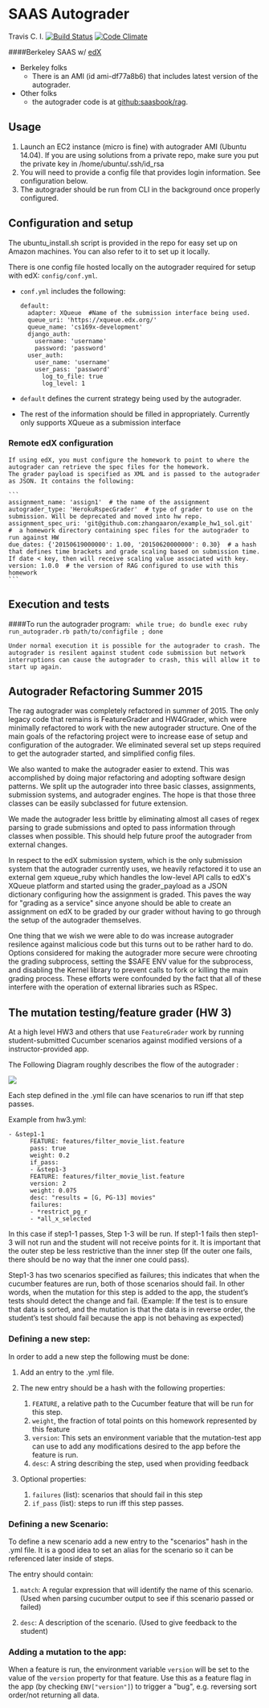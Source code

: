 SAAS Autograder
==============

Travis C. I. [![Build Status](https://travis-ci.org/saasbook/rag.png)](https://travis-ci.org/saasbook/rag)
[![Code Climate](https://codeclimate.com/github/saasbook/rag.png)](https://codeclimate.com/github/saasbook/rag)


####Berkeley SAAS  w/ [edX](https://www.edx.org/)

* Berkeley folks
  * There is an AMI (id ami-df77a8b6) that includes latest version of the autograder.
* Other folks
  * the autograder code is at [github:saasbook/rag](https://github.com/saasbook/rag).

Usage
--------------------

1. Launch an EC2 instance (micro is fine) with autograder AMI (Ubuntu 14.04). If you are using solutions from a private repo, make sure you put the private key in /home/ubuntu/.ssh/id_rsa
2. You will need to provide a config file that provides login information. See configuration below. 
3. The autograder should be run from CLI in the background once properly configured. 

Configuration and setup
------------------------
The ubuntu_install.sh script is provided in the repo for easy set up on Amazon machines. You can also refer to it to set up it locally.


There is one config file hosted locally on the autograder required for setup with edX: ```config/conf.yml```.

* ```conf.yml``` includes the following:
	
	```
	default:
	  adapter: XQueue  #Name of the submission interface being used.
	  queue_uri: 'https://xqueue.edx.org/'
	  queue_name: 'cs169x-development'
	  django_auth:
	    username: 'username'
	    password: 'password'
	  user_auth:
	    user_name: 'username'
	    user_pass: 'password'
    	  log_to_file: true
    	  log_level: 1
	```

 * ```default``` defines the current strategy being used by the autograder.
 * The rest of the information should be filled in appropriately. Currently only supports XQueue as a submission interface

 ### Remote edX configuration

   
    If using edX, you must configure the homework to point to where the autograder can retrieve the spec files for the homework.
    The grader payload is specified as XML and is passed to the autograder as JSON. It contains the following:
    
    ```
    assignment_name: 'assign1'  # the name of the assignment
    autograder_type: 'HerokuRspecGrader'  # type of grader to use on the submission. Will be deprecated and moved into hw repo.
    assignment_spec_uri: 'git@github.com:zhangaaron/example_hw1_sol.git'  #  a homework directory containing spec files for the autograder to run against HW
    due_dates: {'20150619000000': 1.00, '20150620000000': 0.30}  # a hash that defines time brackets and grade scaling based on submission time. If date < key, then will receive scaling value associated with key. 
    version: 1.0.0  # the version of RAG configured to use with this homework
    ```



Execution and tests
--------------------------------

####To run the autograder program:
 ``` while true; do bundle exec ruby run_autograder.rb path/to/configfile ; done```
 
 	Under normal execution it is possible for the autograder to crash. The autograder is resilent against student code submission but network interruptions can cause the autograder to crash, this will allow it to start up again. 

## Autograder Refactoring Summer 2015

The rag autograder was completely refactored in summer of 2015. The only legacy code that remains is FeatureGrader and HW4Grader, which were minimally refactored to work with the new autograder structure. One of the main goals of the refactoring project were to increase ease of setup and configuration of the autograder. We eliminated several set up steps required to get the autograder started, and simplified config files.

We also wanted to make the autograder easier to extend. This was accomplished by doing major refactoring and adopting software design patterns. We split up the autograder into three basic classes, assignments, submission systems, and autograder engines. The hope is that those three classes can be easily subclassed for future extension. 

We made the autograder less brittle by eliminating almost all cases of regex parsing to grade submissions and opted to pass information through classes when possible. This should help future proof the autograder from external changes. 

In respect to the edX submission system, which is the only submission system that the autograder currently uses, we heavily refactored it to use an external gem xqueue_ruby which handles the low-level API calls to edX's XQueue platform and started using the grader_payload as a JSON dictionary configuring how the assignment is graded. This paves the way for "grading as a service" since anyone should be able to create an assignment on edX to be graded by our grader without having to go through the setup of the autograder themselves. 

One thing that we wish we were able to do was increase autograder resilence against malicious code but this turns out to be rather hard to do. Options considered for making the autograder more secure were chrooting the grading subprocess, setting the $SAFE ENV value for the subprocess, and disabling the Kernel library to prevent calls to fork or killing the main grading process. These efforts were confounded by the fact that all of these interfere with the operation of external libraries such as RSpec. 




## The mutation testing/feature grader (HW 3)

At a high level HW3 and others that use `FeatureGrader` work by running
student-submitted Cucumber scenarios against modified versions of a
instructor-provided app. 

The Following Diagram roughly describes the flow of the autograder :

<img src="./feature_grader.png"/>

Each step defined in the .yml file can have scenarios to run iff that step passes.

Example from hw3.yml:

    - &step1-1
          FEATURE: features/filter_movie_list.feature
          pass: true
          weight: 0.2
          if_pass:
          - &step1-3
          FEATURE: features/filter_movie_list.feature
          version: 2
          weight: 0.075
          desc: "results = [G, PG-13] movies"
          failures:
          - *restrict_pg_r
          - *all_x_selected

In this case if step1-1 passes, Step 1-3 will be run. If step1-1 fails
then step1-3 will not run and the student will not receive points for
it. It is important that the outer step be less restrictive than the
inner step (If the outer one fails, there should be no way that the
inner one could pass). 

Step1-3 has two scenarios specified as failures; this indicates that
when the cucumber features are run, both of those scenarios should
fail. In other words, when the mutation for this step is added to the
app, the student’s tests should detect the change and fail. (Example: If
the test is to ensure that data is sorted, and the mutation is that the
data is in reverse order, the student’s test should fail because the app
is not behaving as expected) 

### Defining a new step:

In order to add a new step the following must be done:

1. Add an entry to the .yml file.

2. The new entry should be a hash  with the following properties:
	1. `FEATURE`, a relative path to the Cucumber feature that will be run for this step.
	2. `weight`, the fraction of total points on this homework
        represented by this feature
	3. `version`: This sets an environment variable that the
 mutation-test app can  use to add any modifications desired to the app before the feature is run.
	4. `desc`: A string describing the step, used when providing feedback

3. Optional properties:
	1. `failures` (list): scenarios that should fail in this step
	2. `if_pass` (list): steps to run iff this step passes.

### Defining a new Scenario:

To define a new scenario add a new entry to the "scenarios" hash in the
.yml file. 
It is a good idea to set an alias for the scenario so it can be
referenced later inside of steps. 

The entry should contain:

1. `match`: A regular expression that will identify the name of this
scenario. (Used when parsing cucumber output to see if this scenario
passed or failed) 

2. `desc`: A description of the scenario. (Used to give feedback to the student)

### Adding a mutation to the app:

When a feature is run, the environment variable `version` will be set to
the value of the `version` property for that feature.  Use this as a
feature flag in the app (by checking `ENV["version"]`) to trigger a
"bug", e.g. reversing sort order/not returning all data. 

